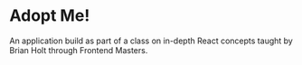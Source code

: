 # Adopt Me!

An application build as part of a class on in-depth React concepts taught by Brian Holt through Frontend Masters.
